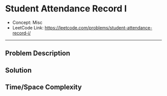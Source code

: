 # Student Attendance Record I

- Concept: Misc
- LeetCode Link: https://leetcode.com/problems/student-attendance-record-i/

---

## Problem Description

## Solution

## Time/Space Complexity

